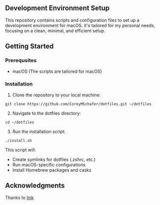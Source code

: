 ## Development Environment Setup

This repository contains scripts and configuration files to set up a development environment for macOS. It's tailored for my personal needs, focusing on a clean, minimal, and efficient setup.

## Getting Started


### Prerequsites

- macOS (The scripts are tailored for macOS)

### Installation

1. Clone the repository to your local machine:
````
git clone https://github.com/CoreyMSchafer/dotfiles.git ~/dotfiles
````
2. Navigate to the dotfiles directory:
```
cd ~/dotfiles
```
3. Run the installation script:
```
./install.sh
```

This script will:

- Create symlinks for dotfiles (.zshrc, etc.)
- Run macOS-specific configurations
- Install Homebrew packages and casks

## Acknowledgments

Thanks to [link](https://github.com/CoreyMSchafer/dotfiles/tree/master)
